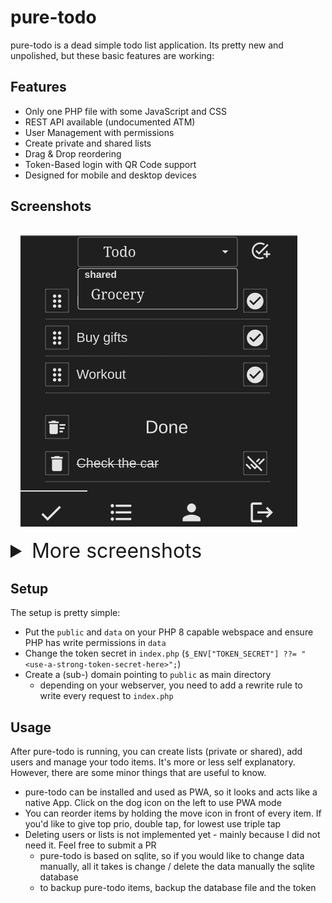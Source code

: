 # pure-todo
pure-todo is a dead simple todo list application. Its pretty new and unpolished, but these basic features are working:

## Features
- Only one PHP file with some JavaScript and CSS
- REST API available (undocumented ATM)
- User Management with permissions
- Create private and shared lists
- Drag & Drop reordering
- Token-Based login with QR Code support
- Designed for mobile and desktop devices

## Screenshots
<img src="doc/img/01_items.png" alt="Todo items" width="443" height="466" style="border:1px dotted white;margin:15px;"/>

<details>
  <summary style="font-size:2rem;">More screenshots</summary>

<img src="doc/img/02_lists.png" alt="Todo lists" width="443" height="466" style="border:1px dotted white;margin:15px;"/>
<img src="doc/img/03_users.png" alt="Users" width="443" height="466" style="border:1px dotted white;margin:15px;"/>
<img src="doc/img/04_create_list.png" alt="Create list" width="443" height="466" style="border:1px dotted white;margin:15px;"/>
<img src="doc/img/05_create_user.png" alt="Create user" width="443" height="466" style="border:1px dotted white;margin:15px;"/>
<img src="doc/img/06_setup.png" alt="Setup" width="443" height="466" style="border:1px dotted white;margin:15px;"/>

<img src="doc/img/07_qrcode.png" alt="QR Code" width="443" height="466" style="border:1px dotted white;margin:15px;"/>
</details>


## Setup
The setup is pretty simple:


- Put the `public` and `data` on your PHP 8 capable webspace and ensure PHP has write permissions in `data`
- Change the token secret in `index.php` (`$_ENV["TOKEN_SECRET"] ??= "<use-a-strong-token-secret-here>";`)
- Create a (sub-) domain pointing to `public` as main directory
  - depending on your webserver, you need to add a rewrite rule to write every request to `index.php`

## Usage

After pure-todo is running, you can create lists (private or shared), add users and manage your todo items. It's more or less self explanatory. 
However, there are some minor things that are useful to know.

- pure-todo can be installed and used as PWA, so it looks and acts like a native App. Click on the dog icon on the left to use PWA mode
- You can reorder items by holding the move icon in front of every item. If you'd like to give top prio, double tap, for lowest use triple tap
- Deleting users or lists is not implemented yet - mainly because I did not need it. Feel free to submit a PR
  - pure-todo is based on sqlite, so if you would like to change data manually, all it takes is change / delete the data manually the sqlite database
  - to backup pure-todo items, backup the database file and the token
